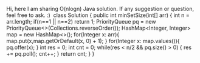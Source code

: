 Hi, here I am sharing O(nlogn) Java solution. If any suggestion or question, feel free to ask. :)
​
class Solution {
public int minSetSize(int[] arr) {
int n = arr.length;
if(n==1 || n==2) return 1;
PriorityQueue<Integer> pq = new PriorityQueue<>(Collections.reverseOrder());
HashMap<Integer, Integer> map = new HashMap<>();
for(Integer x: arr){
map.put(x,map.getOrDefault(x, 0) + 1);
}
for(Integer x: map.values()){
pq.offer(x);
}
int res = 0;
int cnt = 0;
while(res < n/2 && pq.size() > 0) {
res += pq.poll();
cnt++;
}
return cnt;
}
}